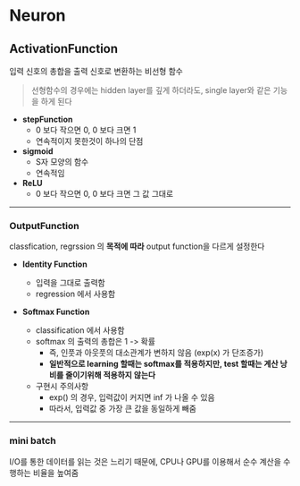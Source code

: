 # Neuron
## ActivationFunction
입력 신호의 총합을 출력 신호로 변환하는 비선형 함수
>선형함수의 경우에는 hidden layer를 깊게 하더라도, single layer와 같은 기능을 하게 된다
* **stepFunction**
    * 0 보다 작으면 0, 0 보다 크면 1
    * 연속적이지 못한것이 하나의 단점
* **sigmoid**
    * S자 모양의 함수
    * 연속적임
* **ReLU**
    * 0 보다 작으면 0, 0 보다 크면 그 값 그대로
---
### OutputFunction
classfication, regrssion 의 **목적에 따라** output function을 다르게 설정한다
* **Identity Function**
    * 입력을 그대로 출력함
    * regression 에서 사용함

* **Softmax Function**
    * classification 에서 사용함
    * softmax 의 출력의 총합은 1 -> 확률
        * 즉, 인풋과 아웃풋의 대소관계가 변하지 않음 (exp(x) 가 단조증가)
        * **일반적으로 learning 할때는 softmax를 적용하지만, test 할때는 계산 낭비를 줄이기위해 적용하지 않는다**
    * 구현시 주의사항
        * exp() 의 경우, 입력값이 커지면 inf 가 나올 수 있음
        * 따라서, 입력값 중 가장 큰 값을 동일하게 빼줌
---
### mini batch
I/O를 통한 데이터를 읽는 것은 느리기 때문에, CPU나 GPU를 이용해서 순수 계산을 수행하는 비율을 높여줌

